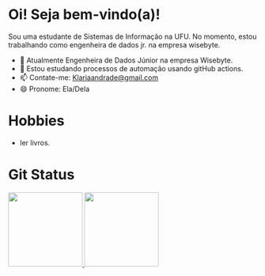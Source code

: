 # Oi! Seja bem-vindo(a)!
Sou uma estudante de Sistemas de Informação na UFU. No momento, estou trabalhando como engenheira de dados jr. na empresa wisebyte.

- 🔭 Atualmente Engenheira de Dados Júnior na empresa Wisebyte.
- 🌱 Estou estudando processos de automação usando gitHub actions.
- 📫 Contate-me: Klariaandrade@gmail.com
- 😄 Pronome: Ela/Dela

# Hobbies

- ler livros.

# Git Status
 <div align="left">
                    <a href="https://github.com/Klaria-data">
                    <img height="150em" src="https://github-readme-stats.vercel.app/api?username=KlariaAndradeMartins&show_icons=true&theme=dark&include_all_commits=true&count_private=true"/>
                    <img height="150em" src="https://github-readme-stats.vercel.app/api/top-langs/?username=KlariaAndradeMartins&layout=compact&langs_count=7&theme=dark"/>
                </div>
